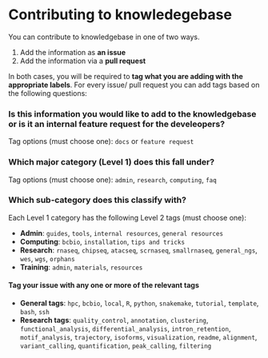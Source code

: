 
# Contributing to knowledegebase

You can contribute to knowledgebase in one of two ways. 

1. Add the information as **an issue**
2. Add the information via a **pull request**


In both cases, you will be required to **tag what you are adding with the appropriate labels**. For every issue/ pull request you can add tags based on the following questions:


### Is this information you would like to add to the knowledgebase or is it an internal feature request for the develeopers?

Tag options (must choose one): `docs` or `feature request`


### Which major category (Level 1) does this fall under?

Tag options (must choose one): `admin`, `research`, `computing`, `faq`

### Which sub-category does this classify with?

Each Level 1 category has the following Level 2 tags (must choose one):

* **Admin**: `guides`, `tools`, `internal resources`, `general resources`
* **Computing**: `bcbio`, `installation`, `tips and tricks`
* **Research**: `rnaseq`, `chipseq`, `atacseq`, `scrnaseq`, `smallrnaseq`, `general_ngs`, `wes`, `wgs`, `orphans`
* **Training**: `admin`, `materials`, `resources`

#### Tag your issue with any one or more of the relevant tags

* **General tags**: `hpc`, `bcbio`, `local`, `R`, `python`, `snakemake`, `tutorial`, `template`, `bash`, `ssh` 
* **Research tags**: `quality_control`, `annotation`, `clustering`, `functional_analysis`, `differential_analysis`, `intron_retention`, `motif_analysis`, `trajectory`, `isoforms`, `visualization`, `readme`, `alignment`, `variant_calling`, `quantification`, `peak_calling`, `filtering`


